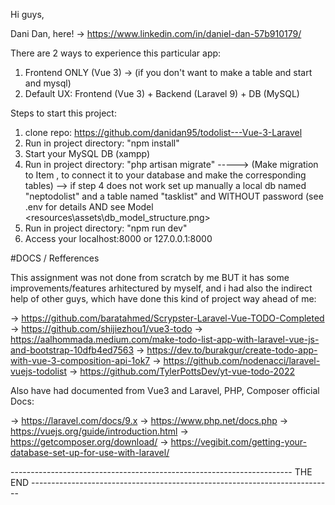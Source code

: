 Hi guys, 

Dani Dan, here! ->  https://www.linkedin.com/in/daniel-dan-57b910179/

There are 2 ways to experience this particular app: 
1. Frontend ONLY (Vue 3) -> (if you don't want to make a table and start and mysql)
2. Default UX: Frontend (Vue 3) + Backend (Laravel 9) + DB (MySQL)

Steps to start this project:

1. clone repo: https://github.com/danidan95/todolist---Vue-3-Laravel
2. Run in project directory: "npm install"
3. Start your MySQL DB (xampp)
4. Run in project directory: "php artisan migrate"  -----> (Make migration to Item , to connect it to your database and make the corresponding tables)
       -->  if step 4 does not work set up manually a local db named "neptodolist" and a table named "tasklist" and WITHOUT password (see .env for details AND see Model <resources\assets\db_model_structure.png>
5. Run in project directory: "npm run dev"
6. Access your localhost:8000 or 127.0.0.1:8000

#DOCS / Refferences

This assignment was not done from scratch by me BUT it has some improvements/features arhitectured by myself, and i had also the indirect help of other guys, which have done this kind of project way ahead of me:

-> https://github.com/baratahmed/Scrypster-Laravel-Vue-TODO-Completed
-> https://github.com/shijiezhou1/vue3-todo
-> https://aalhommada.medium.com/make-todo-list-app-with-laravel-vue-js-and-bootstrap-10dfb4ed7563
-> https://dev.to/burakgur/create-todo-app-with-vue-3-composition-api-1ok7
-> https://github.com/nodenacci/laravel-vuejs-todolist
-> https://github.com/TylerPottsDev/yt-vue-todo-2022

Also have had documented from Vue3 and Laravel, PHP, Composer official Docs:

-> https://laravel.com/docs/9.x
-> https://www.php.net/docs.php
-> https://vuejs.org/guide/introduction.html
-> https://getcomposer.org/download/
-> https://vegibit.com/getting-your-database-set-up-for-use-with-laravel/

---------------------------------------------------------------------- THE END ---------------------------------------------------------------------------
